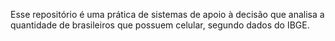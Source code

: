 Esse repositório é uma prática de sistemas de apoio à decisão que analisa a quantidade de brasileiros que possuem celular, segundo dados do IBGE.